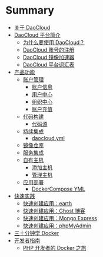 # Summary

<!-- TODO: 拆分三十分钟学 Docker -->
<!-- TODO: 术语表移动到附录 -->

* [关于 DaoCloud](README.md)
* [DaoCloud 平台简介](intro/README.md)
  + [为什么要使用 DaoCloud？](intro/reasons.md)
  + [DaoCloud 账号的注册](intro/registration.md)
  + [DaoCloud 镜像加速器](intro/accelerator.md)
  + [DaoCloud 平台词汇表](intro/glossary.md)
* [产品功能](features/README.md)
  + [账户管理](features/profiles/README.md)
    - [账户信息](features/profiles/account.md) <!-- 截图：控制台入口页 -->
    - [用户中心](features/profiles/user.md)
    - [组织中心](features/profiles/organization.md)
    - [账户充值](features/profiles/payment.md)
    <!-- - [账户切换]() -->
  + [代码构建](features/image-build/README.md)
    - [代码源](features/image-build/git_remote.md)
    <!-- - [Dockerfile]() -->
  + [持续集成](features/continuous-integration/README.md)
    - [daocloud.yml](features/continuous-integration/daocloud-yml.md)
  + [镜像仓库](features/packages.md) <!-- Update: Docker Hub -->
  + [服务集成](features/services.md)
  + [自有主机](features/runtimes/README.md)
    - [添加主机](features/runtimes/new.md)
    - [管理主机](features/runtimes/management.md)
  + [应用部署](features/deployment.md)
    - [DockerCompose YML](features/docker_compose_yml.md)
  <!-- + [应用管理]() -->
    <!-- - [公有云]() -->
    <!-- - [自有主机]() -->
* [快速实践](practices/README.md)
  + [快速创建应用：earth](practices/earth.md)
  + [快速创建应用：Ghost 博客](practices/ghost-blog.md)
  + [快速创建应用：Mongo Express](practices/mongo-express.md)
  + [快速创建应用：phpMyAdmin](practices/phpmyadmin.md)
* [三十分钟学 Docker](tutorials/README.md)
* [开发者指南](developers/README.md)
  + [PHP 开发者的 Docker 之旅](developers/php.md)
